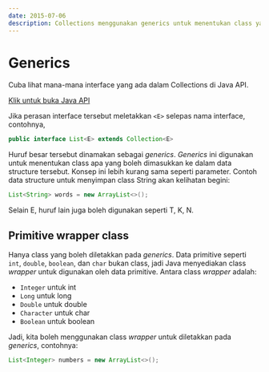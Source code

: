 ```yaml
---
date: 2015-07-06
description: Collections menggunakan generics untuk menentukan class yang boleh digunakan di dalam sesebuah data structure. Kita juga akan lihat class wrapper di sini.
---
```


# Generics

Cuba lihat mana-mana interface yang ada dalam Collections di Java API.

[Klik untuk buka Java API](https://docs.oracle.com/javase/8/docs/api/java/util/List.html)

Jika perasan interface tersebut meletakkan `<E>` selepas nama
interface, contohnya,

```java
public interface List<E> extends Collection<E>
```

Huruf besar tersebut dinamakan sebagai _generics_. _Generics_ ini
digunakan untuk menentukan class apa yang boleh dimasukkan ke dalam data
structure tersebut. Konsep ini lebih kurang sama seperti parameter.
Contoh data structure untuk menyimpan class String akan kelihatan
begini:

```java
List<String> words = new ArrayList<>();
```

Selain E, huruf lain juga boleh digunakan seperti T, K, N.

## Primitive wrapper class

Hanya class yang boleh diletakkan pada _generics_. Data primitive
seperti `int`, `double`, `boolean`, dan `char` bukan class, jadi Java
menyediakan class _wrapper_ untuk digunakan oleh data primitive. Antara
class _wrapper_ adalah:

-   `Integer` untuk int
-   `Long` untuk long
-   `Double` untuk double
-   `Character` untuk char
-   `Boolean` untuk boolean

Jadi, kita boleh menggunakan class _wrapper_ untuk diletakkan pada
_generics_, contohnya:

```java
List<Integer> numbers = new ArrayList<>();
```

